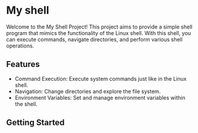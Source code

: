 # My shell

Welcome to the My Shell Project! This project aims to provide a simple shell program that mimics the functionality of the Linux shell. With this shell, you can execute commands, navigate directories, and perform various shell operations.

## Features
- Command Execution: Execute system commands just like in the Linux shell.
- Navigation: Change directories and explore the file system.
- Environment Variables: Set and manage environment variables within the shell.

## Getting Started
